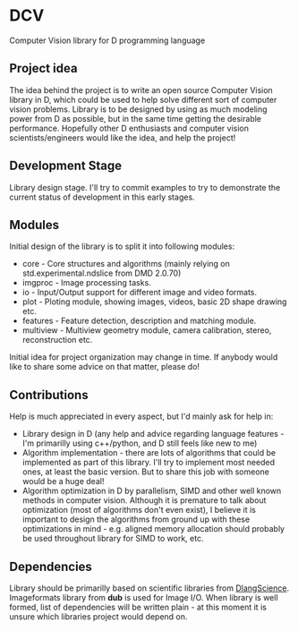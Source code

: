 # DCV
Computer Vision library for D programming language

## Project idea
The idea behind the project is to write an open source Computer Vision library in D, which could be used to help solve different sort of computer vision problems. Library is to be designed by using as much modeling power from D as possible, but in the same time getting the desirable performance. Hopefully other D enthusiasts and computer vision scientists/engineers would like the idea, and help the project!

## Development Stage
Library design stage. I'll try to commit examples to try to demonstrate the current status of development in this early stages.

## Modules
Initial design of the library is to split it into following modules:
* core - Core structures and algorithms (mainly relying on std.experimental.ndslice from DMD 2.0.70)
* imgproc - Image processing tasks.
* io - Input/Output support for different image and video formats. 
* plot - Ploting module, showing images, videos, basic 2D shape drawing etc.
* features - Feature detection, description and matching module.
* multiview - Multiview geometry module, camera calibration, stereo, reconstruction etc.

Initial idea for project organization may change in time. If anybody would like to share some advice on that matter, please do!

## Contributions
Help is much appreciated in every aspect, but I'd mainly ask for help in:
* Library design in D (any help and advice regarding language features - I'm primarilly using c++/python, and D still feels like new to me) 
* Algorithm implementation - there are lots of algorithms that could be implemented as part of this library. I'll try to implement most needed ones, at least the basic version. But to share this job with someone would be a huge deal!
* Algorithm optimization in D by parallelism, SIMD and other well known methods in computer vision. Although it is premature to talk about optimization (most of algorithms don't even exist), I believe it is important to design the algorithms from ground up with these optimizations in mind - e.g. aligned memory allocation should probably be used throughout library for SIMD to work, etc.

## Dependencies
Library should be primarilly based on scientific libraries from [DlangScience](https://github.com/DlangScience). Imageformats library from **dub** is used for Image I/O. When library is well formed, list of dependencies will be written plain - at this moment it is unsure which libraries project would depend on.

